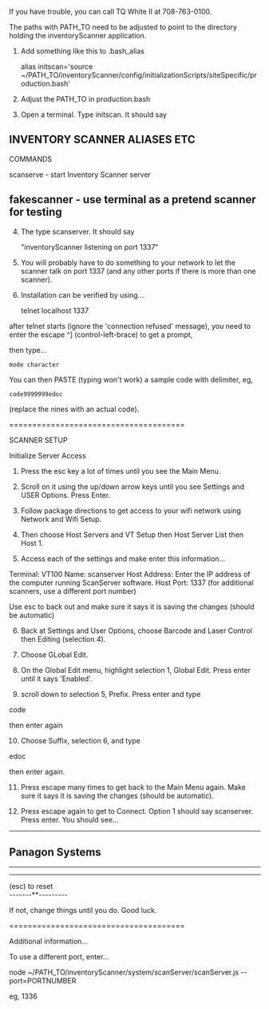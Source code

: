 If you have trouble, you can call TQ White II at 708-763-0100.


The paths with PATH_TO need to be adjusted to point to the directory holding the inventoryScanner application.

1) Add something like this to .bash_alias

	alias initscan='source ~/PATH_TO/inventoryScanner/config/initializationScripts/siteSpecific/production.bash'

2) Adjust the PATH_TO in production.bash

3) Open a terminal. Type initscan. It should say 

INVENTORY SCANNER ALIASES ETC
----------------------------------
COMMANDS

scanserve - start Inventory Scanner server

fakescanner - use terminal as a pretend scanner for testing
----------------------------------

4) The type scanserver. It should say

	"inventoryScanner listening on port 1337"

5) You will probably have to do something to your network to let the scanner talk on port 1337
(and any other ports if there is more than one scanner).

6) Installation can be verified by using...

	telnet localhost 1337

after telnet starts (ignore the 'connection refused' message), you need to enter 
the escape ^] (control-left-brace) to get a prompt,

then type...

	mode character

You can then PASTE (typing won't work) a sample code with delimiter, eg,

	code9999999edoc

(replace the nines with an actual code).

======================================

SCANNER SETUP

Initialize Server Access

1) Press the esc key a lot of times until you see the Main Menu.

2) Scroll on it using the up/down arrow keys until you see Settings and USER Options. Press Enter.

3) Follow package directions to get access to your wifi network using Network and Wifi Setup.

4) Then choose Host Servers and VT Setup then Host Server List then Host 1.

5) Access each of the settings and make enter this information...

Terminal:		VT100
Name:			scanserver
Host Address:	Enter the IP address of the computer running ScanServer software.
Host Port:		1337
(for additional scanners, use a different port number)

Use esc to back out and make sure it says it is saving the changes (should be automatic)

6) Back at Settings and User Options, choose Barcode and Laser Control then Editing (selection 4).

7) Choose GLobal Edit.

8) On the Global Edit menu, highlight selection 1, Global Edit. Press enter until it says 'Enabled'.

9) scroll down to selection 5, Prefix. Press enter and type

code

then enter again

10) Choose Suffix, selection 6, and type

edoc

then enter again.

11) Press escape many times to get back to the Main Menu again. Make sure it says it is saving the changes (should be automatic).

12) Press escape again to get to Connect. Option 1 should say scanserver. Press enter. You should see...

 ------------------ 
  Panagon Systems   
   ------------     
                    
          
   ------------     
                    
     
   ------------     
  (esc) to reset    
 -------**---------
 
 If not, change things until you do. Good luck.

======================================

Additional information...

To use a different port, enter...

node ~/PATH_TO/inventoryScanner/system/scanServer/scanServer.js --port=PORTNUMBER

eg, 1336




